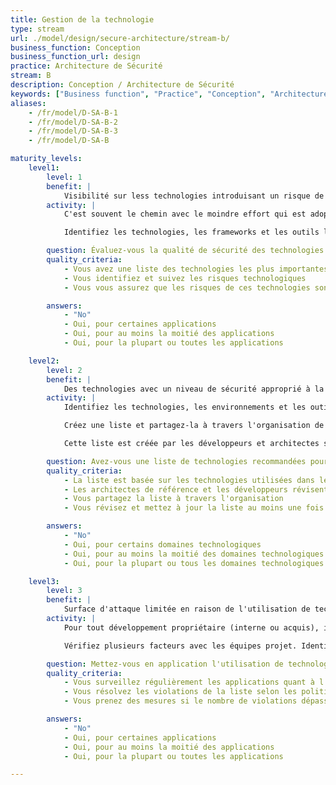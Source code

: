 ```yaml
---
title: Gestion de la technologie
type: stream
url: ./model/design/secure-architecture/stream-b/
business_function: Conception
business_function_url: design
practice: Architecture de Sécurité
stream: B
description: Conception / Architecture de Sécurité
keywords: ["Business function", "Practice", "Conception", "Architecture de Sécurité"]
aliases:
    - /fr/model/D-SA-B-1
    - /fr/model/D-SA-B-2
    - /fr/model/D-SA-B-3
    - /fr/model/D-SA-B

maturity_levels:
    level1:
        level: 1
        benefit: |
            Visibilité sur less technologies introduisant un risque de sécurité
        activity: |
            C'est souvent le chemin avec le moindre effort qui est adopté pour le développement, le déploiement ou l'exploitation d'une solution logicielle. Les nouvelles technologies sont souvent adoptées si elles réduisent l'effort ou facilitent le passage à l'échelle. Ces nouvelles technologies pourraient néanmoins introduire de nouveaux risques pour l'organisation qu'il faudrait gérer.

            Identifiez les technologies, les frameworks et les outils les plus utilisés pour chaque application. Etudiez les environnements de développement et d'exploitation ainsi que les artefacts. Ensuite, évaluez leur sécurité et relevez les écarts importants pour les gérer.

        question: Évaluez-vous la qualité de sécurité des technologies importantes utilisées pour le développement ?
        quality_criteria:
            - Vous avez une liste des technologies les plus importantes utilisées dans ou pour chaque application
            - Vous identifiez et suivez les risques technologiques
            - Vous vous assurez que les risques de ces technologies sont conformes à la référence organisationnelle

        answers:
            - "No"
            - Oui, pour certaines applications
            - Oui, pour au moins la moitié des applications
            - Oui, pour la plupart ou toutes les applications

    level2:
        level: 2
        benefit: |
            Des technologies avec un niveau de sécurité approprié à la disposition des équipes produit
        activity: |
            Identifiez les technologies, les environnements et les outils couramment utilisés dans les projets logiciels à travers l'organisation, en vous concentrant sur la capture des technologies de haut niveau.

            Créez une liste et partagez-la à travers l'organisation de développement en tant que technologies recommandées. Lors de leur sélection, considérez l'historique des incidents, la liste des évènements passés concernant la réponse aux vulnérabilités, la pertinence des fonctionnalités pour l'organisation, une trop grande complexité d'utilisation de la composante tierce et des connaissances suffisantes au sein de l'organisation.

            Cette liste est créée par les développeurs et architectes seniors, en prenant en compte les commentaires des gestionnaires et des auditeurs de sécurité. Partagez cette liste de composants recommandés avec l'organisation de développement. En fin de compte, l'objectif est de fournir des solutions de référence bien identifiées aux équipes projet. Effectuez un examen périodique de ces technologies à propos de la sécurité et de la pertinence.

        question: Avez-vous une liste de technologies recommandées pour l'organisation ?
        quality_criteria:
            - La liste est basée sur les technologies utilisées dans le portefeuille de logiciels
            - Les architectes de référence et les développeurs révisent et approuvent la liste
            - Vous partagez la liste à travers l'organisation
            - Vous révisez et mettez à jour la liste au moins une fois par an

        answers:
            - "No"
            - Oui, pour certains domaines technologiques
            - Oui, pour au moins la moitié des domaines technologiques
            - Oui, pour la plupart ou tous les domaines technologiques

    level3:
        level: 3
        benefit: |
            Surface d'attaque limitée en raison de l'utilisation de technologies éprouvées
        activity: |
            Pour tout développement propriétaire (interne ou acquis), imposez et surveillez l'utilisation de technologies standards. Selon votre organisation, mettez en œuvre ces restrictions soit dans les outils de génération ou de déploiement via une analyse automatisée des artefacts d'application (e.g., code source, fichiers de configuration ou artefacts de déploiement), soit par une révision périodique en se focalisant sur l'utilisation correcte de ces environnements.

            Vérifiez plusieurs facteurs avec les équipes projet. Identifiez l'utilisation de technologies non-recommandées pour déterminer s'il y a des écarts entre les recommandations et les besoins de l'organisation. Examinez les modèles de conception et les modules des plateformes de référence non-utilisés ou mal utilisés pour déterminer si des mises à jour sont nécessaires. De plus, implémentez des fonctionnalités dans les platesformes de référence au fur et à mesure que l'organisation évolue et que les équipes projet le demandent.

        question: Mettez-vous en application l'utilisation de technologies recommandées au sein de l'organisation?
        quality_criteria:
            - Vous surveillez régulièrement les applications quant à l'utilisation correcte des technologies recommandées
            - Vous résolvez les violations de la liste selon les politiques organisationnelles
            - Vous prenez des mesures si le nombre de violations dépasse les objectifs annuels

        answers:
            - "No"
            - Oui, pour certaines applications
            - Oui, pour au moins la moitié des applications
            - Oui, pour la plupart ou toutes les applications

---
```

